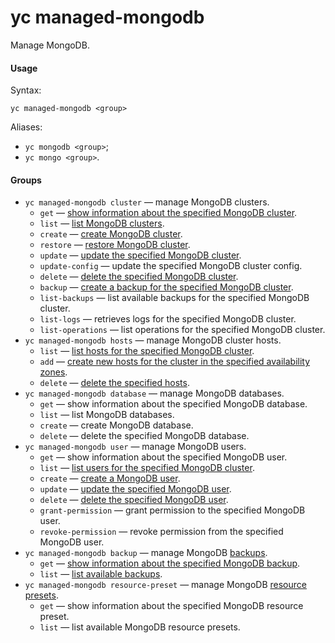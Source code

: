 # yc managed-mongodb

Manage MongoDB.

#### Usage

Syntax:

`yc managed-mongodb <group>`

Aliases:

- `yc mongodb <group>`;
- `yc mongo <group>`.

#### Groups

- `yc managed-mongodb cluster` — manage MongoDB clusters.
    - `get` — [show information about the specified MongoDB cluster](../../../managed-mongodb/operations/cluster-list.md#get-cluster).
    - `list` — [list MongoDB clusters](../../../managed-mongodb/operations/cluster-list.md#list-clusters).
    - `create` — [create MongoDB cluster](../../../managed-mongodb/operations/cluster-create.md).
    - `restore` — [restore MongoDB cluster](../../../managed-mongodb/operations/cluster-backups.md#restore).
    - `update` — [update the specified MongoDB cluster](../../../managed-mongodb/operations/update.md).
    - `update-config` — update the specified MongoDB cluster config.
    - `delete` — [delete the specified MongoDB cluster](../../../managed-mongodb/operations/cluster-delete.md).
    - `backup` — [create a backup for the specified MongoDB cluster](../../../managed-mongodb/operations/cluster-backups.md#create-backup).
    - `list-backups` — list available backups for the specified MongoDB cluster.
    - `list-logs` — retrieves logs for the specified MongoDB cluster.
    - `list-operations` — list operations for the specified MongoDB cluster.
- `yc managed-mongodb hosts` — manage MongoDB cluster hosts.
    - `list` — [list hosts for the specified MongoDB cluster](../../../managed-mongodb/operations/hosts.md#list-hosts).
    - `add` — [create new hosts for the cluster in the specified availability zones](../../../managed-mongodb/operations/hosts.md#add-host).
    - `delete` — [delete the specified hosts](../../../managed-mongodb/operations/hosts.md#remove-host).
- `yc managed-mongodb database` — manage MongoDB databases.
    - `get` — show information about the specified MongoDB database.
    - `list` — list MongoDB databases.
    - `create` — create MongoDB database.
    - `delete` — delete the specified MongoDB database.
- `yc managed-mongodb user` — manage MongoDB users.
    - `get` — show information about the specified MongoDB user.
    - `list` — [list users for the specified MongoDB cluster](../../../managed-mongodb/operations/cluster-users.md#list-users).
    - `create` — [create a MongoDB user](../../../managed-mongodb/operations/cluster-users.md#adduser).
    - `update` — [update the specified MongoDB user](../../../managed-mongodb/operations/cluster-users.md#updateuser).
    - `delete` — [delete the specified MongoDB user](../../../managed-mongodb/operations/cluster-users.md#removeuser).
    - `grant-permission` — grant permission to the specified MongoDB user.
    - `revoke-permission` — revoke permission from the specified MongoDB user.
- `yc managed-mongodb backup` — manage MongoDB [backups](../../../managed-mongodb/concepts/backup.md).
    - `get` — [show information about the specified MongoDB backup](../../../managed-mongodb/operations/cluster-backups.md#get-backup).
    - `list` — [list available backups](../../../managed-mongodb/operations/cluster-backups.md#list-backups).
- `yc managed-mongodb resource-preset` — manage MongoDB [resource presets](../../../managed-mongodb/concepts/instance-types.md).
    - `get` — show information about the specified MongoDB resource preset.
    - `list` — list available MongoDB resource presets.
